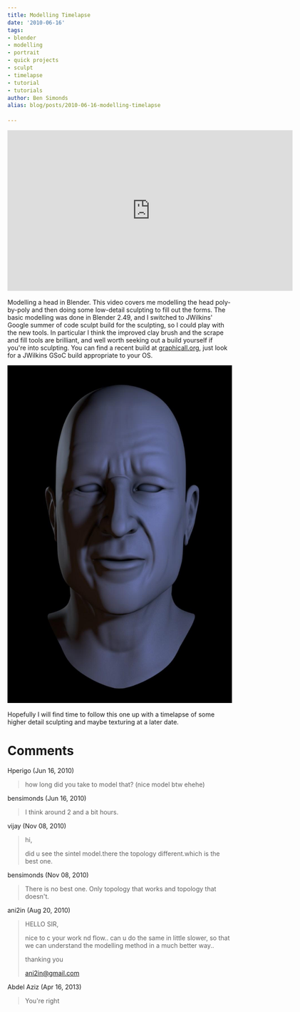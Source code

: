 ```yaml
---
title: Modelling Timelapse
date: '2010-06-16'
tags:
- blender
- modelling
- portrait
- quick projects
- sculpt
- timelapse
- tutorial
- tutorials
author: Ben Simonds
alias: blog/posts/2010-06-16-modelling-timelapse

---
```




<iframe title="vimeo-player" src="https://player.vimeo.com/video/12619595" width="640" height="360" frameborder="0" allowfullscreen></iframe>

 Modelling a head in Blender. This video covers me modelling the head poly-by-poly and then doing some low-detail sculpting to fill out the forms. The basic modelling was done in Blender 2.49, and I switched to JWilkins' Google summer of code sculpt build for the sculpting, so I could play with the new tools. In particular I think the improved clay brush and the scrape and fill tools are brilliant, and well worth seeking out a build yourself if you're into sculpting. You can find a recent build at [graphicall.org](http://graphicall.org), just look for a JWilkins GSoC build appropriate to your OS. 

[![](/images/old/face1.jpg)](/images/old/face1.jpg)

Hopefully I will find time to follow this one up with a timelapse of some higher detail sculpting and maybe texturing at a later date.





# Comments


Hperigo (Jun 16, 2010)
> how long did you take to model that?
> (nice model btw ehehe)

bensimonds (Jun 16, 2010)
> I think around 2 and a bit hours.

vijay (Nov 08, 2010)
> hi,
> 
> did u see the sintel model.there the topology different.which is the best one.

bensimonds (Nov 08, 2010)
> There is no best one. Only topology that works and topology that doesn't.

ani2in (Aug 20, 2010)
> HELLO SIR, 
> 
> 
> nice to c your work nd flow.. can u do the same in little slower, so that we can understand the modelling method  in a much better way..
> 
> thanking you
> 
> ani2in@gmail.com

Abdel Aziz (Apr 16, 2013)
> You're right
